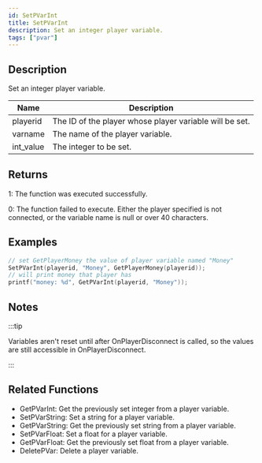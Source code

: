 ```yaml
---
id: SetPVarInt
title: SetPVarInt
description: Set an integer player variable.
tags: ["pvar"]
---
```


## Description

Set an integer player variable.

| Name      | Description                                             |
| --------- | ------------------------------------------------------- |
| playerid  | The ID of the player whose player variable will be set. |
| varname   | The name of the player variable.                        |
| int_value | The integer to be set.                                  |

## Returns

1: The function was executed successfully.

0: The function failed to execute. Either the player specified is not connected, or the variable name is null or over 40 characters.

## Examples

```c
// set GetPlayerMoney the value of player variable named "Money"
SetPVarInt(playerid, "Money", GetPlayerMoney(playerid));
// will print money that player has
printf("money: %d", GetPVarInt(playerid, "Money"));
```

## Notes

:::tip

Variables aren't reset until after OnPlayerDisconnect is called, so the values are still accessible in OnPlayerDisconnect.

:::

## Related Functions

- GetPVarInt: Get the previously set integer from a player variable.
- SetPVarString: Set a string for a player variable.
- GetPVarString: Get the previously set string from a player variable.
- SetPVarFloat: Set a float for a player variable.
- GetPVarFloat: Get the previously set float from a player variable.
- DeletePVar: Delete a player variable.
